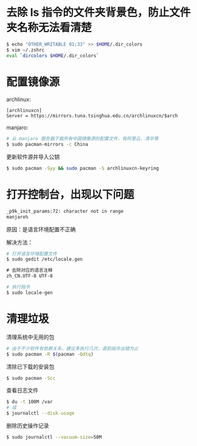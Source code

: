 # 去除 ls 指令的文件夹背景色，防止文件夹名称无法看清楚

```zsh
$ echo "OTHER_WRITABLE 01;33" >> $HOME/.dir_colors
$ vim ~/.zshrc
eval `dircolors $HOME/.dir_colors`
```

# 配置镜像源

archlinux:

```txt
[archlinuxcn]
Server = https://mirrors.tuna.tsinghua.edu.cn/archlinuxcn/$arch
```

manjaro:

```bash
# 从 manjaro 服务器下载所有中国镜像源的配置文件，有阿里云、清华等
$ sudo pacman-mirrors -c China
```

更新软件源并导入公钥

```bash
$ sudo pacman -Syy && sudo pacman -S archlinuxcn-keyring
```

# 打开控制台，出现以下问题

```bash
_p9k_init_params:72: character not in range
manjaro% 
```

 原因：是语言环境配置不正确

解决方法：

```bash
# 打开语言环境配置文件
$ sudo gedit /etc/locale.gen
```

```txt
# 去除对应的语言注释
zh_CN.UTF-8 UTF-8
```

```bash
# 执行指令
$ sudo locale-gen
```

# 清理垃圾

清理系统中无用的包

```bash
# 由于不少软件有依赖关系，建议多执行几次，直到指令出错为止
$ sudo pacman -R $(pacman -Qdtq)
```

清除已下载的安装包

```bash
$ sudo pacman -Scc
```

查看日志文件

```bash
$ du -t 100M /var
# 或
$ journalctl --disk-usage
```

删除历史操作记录

```bash
$ sudo journalctl --vacuum-size=50M
```

